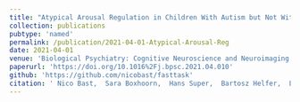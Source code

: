 ```yaml
---
title: "Atypical Arousal Regulation in Children With Autism but Not With Attention-Deficit/Hyperactivity Disorder as Indicated by Pupillometric Measures of Locus Coeruleus Activity"
collection: publications
pubtype: 'named'
permalink: /publication/2021-04-01-Atypical-Arousal-Reg
date: 2021-04-01
venue: 'Biological Psychiatry: Cognitive Neuroscience and Neuroimaging'
paperurl: 'https://doi.org/10.1016%2Fj.bpsc.2021.04.010'
github: 'https://github.com/nicobast/fasttask'
citation: ' Nico Bast,  Sara Boxhoorn,  Hans Super,  Bartosz Helfer,  Leonie Polzer,  Christoph Klein,  Hannah Cholemkery,  Christine Freitag, &quot;Atypical Arousal Regulation in Children With Autism but Not With Attention-Deficit/Hyperactivity Disorder as Indicated by Pupillometric Measures of Locus Coeruleus Activity.&quot; Biological Psychiatry: Cognitive Neuroscience and Neuroimaging, 2021.'
---
```

